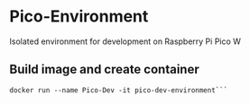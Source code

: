 # Pico-Environment
Isolated environment for development on Raspberry Pi Pico W


## Build image and create container
```docker build -t pico-dev-environment .
docker run --name Pico-Dev -it pico-dev-environment```
